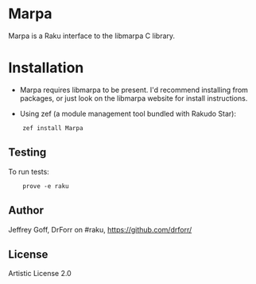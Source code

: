 Marpa
=======

Marpa is a Raku interface to the libmarpa C library.

Installation
============

* Marpa requires libmarpa to be present. I'd recommend installing from packages, or just look on the libmarpa website for install instructions.


* Using zef (a module management tool bundled with Rakudo Star):

```
    zef install Marpa
```

## Testing

To run tests:

```
    prove -e raku
```

## Author

Jeffrey Goff, DrForr on #raku, https://github.com/drforr/

## License

Artistic License 2.0
